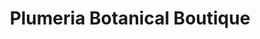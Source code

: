 ---
title: "Plumeria Botanical Boutique"
url: /battle-creek/plumeria-botanical-boutique/
shop: florist
---